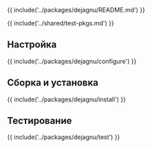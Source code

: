 {{ include('../packages/dejagnu/README.md') }}

{{ include('../shared/test-pkgs.md') }}

## Настройка

{{ include('../packages/dejagnu/configure') }}

## Сборка и установка

{{ include('../packages/dejagnu/install') }}

## Тестирование

{{ include('../packages/dejagnu/test') }}
<package-script :package="'dejagnu'" :type="'test'"></package-script>


